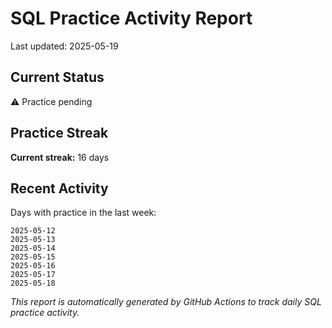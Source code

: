 # SQL Practice Activity Report

Last updated: 2025-05-19

## Current Status

⚠️ Practice pending

## Practice Streak

**Current streak:** 16 days

## Recent Activity

Days with practice in the last week:

```
2025-05-12
2025-05-13
2025-05-14
2025-05-15
2025-05-16
2025-05-17
2025-05-18
```

*This report is automatically generated by GitHub Actions to track daily SQL practice activity.*
